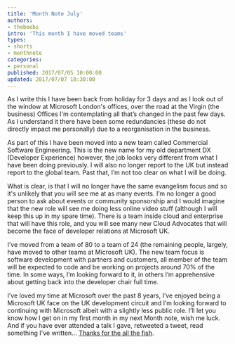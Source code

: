 ```yaml
---
title: 'Month Note July'
authors:
- thebeebs
intro: 'This month I have moved teams'
types:
- shorts
- monthnote
categories:
- personal
published: 2017/07/05 10:00:00
updated: 2017/07/07 10:30:00
---
```

As I write this I have been back from holiday for 3 days and as I look out of the window at Microsoft London's offices, over the road at the Virgin (the business) Offices I'm contemplating all that’s changed in the past few days. As I understand it there have been some redundancies (these do not directly impact me personally) due to a reorganisation in the business.

As part of this I have been moved into a new team called Commercial Software Engineering. This is the new name for my old department DX (Developer Experience) however, the job looks very different from what I have been doing previously. I will also no longer report to the UK but instead report to the global team. Past that, I’m not too clear on what I will be doing.

What is clear, is that I will no longer have the same evangelism focus and so it's unlikely that you will see me at as many events. I’m no longer a good person to ask about events or community sponsorship and I would imagine that the new role will see me doing less online video stuff (although I will keep this up in my spare time). There is a team inside cloud and enterprise that will have this role, and you will see many new Cloud Advocates that will become the face of developer relations at Microsoft UK.

I’ve moved from a team of 80 to a team of 24 (the remaining people, largely, have moved to other teams at Microsoft UK). The new team focus is software development with partners and customers, all member of the team will be expected to code and be working on projects around 70% of the time. In some ways, I’m looking forward to it, in others I’m apprehensive about getting back into the developer chair full time. 

I’ve loved my time at Microsoft over the past 8 years, I’ve enjoyed being a Microsoft UK face on the UK development circuit and I’m looking forward to continuing with Microsoft albeit with a slightly less public role. I’ll let you know how I get on in my first month in my next Month note, wish me luck. And if you have ever attended a talk I gave, retweeted a tweet, read something I've written... [Thanks for the all the fish](https://en.wikipedia.org/wiki/So_Long,_and_Thanks_for_All_the_Fish).
